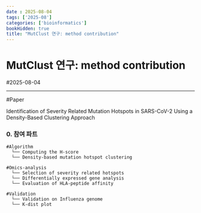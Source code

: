 ```yaml
---
date : 2025-08-04
tags: ['2025-08']
categories: ['bioinformatics']
bookHidden: true
title: "MutClust 연구: method contribution"
---
```


# MutClust 연구: method contribution

#2025-08-04

---

#Paper

Identification of Severity Related Mutation Hotspots in SARS-CoV-2 Using a Density-Based Clustering Approach 

### 0. 참여 파트

```plain text
#Algorithm
  └── Computing the H-score
  └── Density-based mutation hotspot clustering

#Omics-analysis
  └── Selection of severity related hotspots
  └── Differentially expressed gene analysis
  └── Evaluation of HLA-peptide affinity

#Validation
  └── Validation on Influenza genome
  └── K-dist plot
```